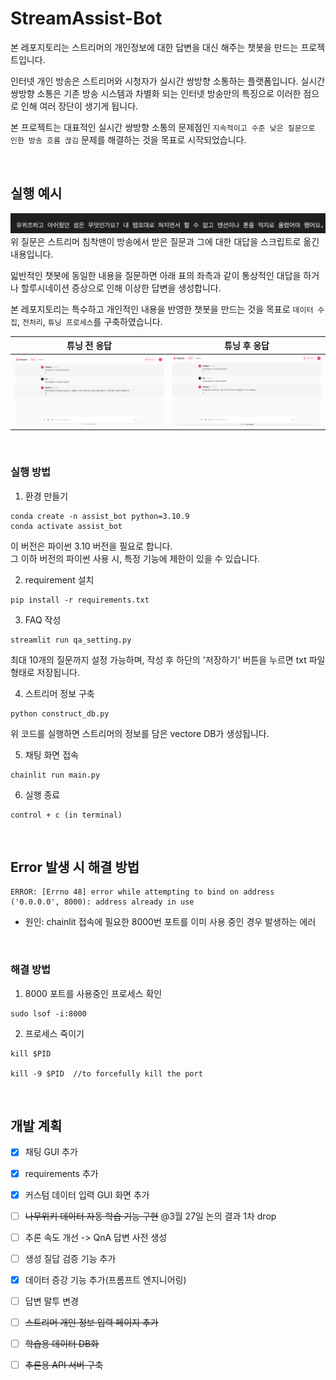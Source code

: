 # StreamAssist-Bot


본 레포지토리는 스트리머의 개인정보에 대한 답변을 대신 해주는 챗봇을 만드는 프로젝트입니다. 

인터넷 개인 방송은 스트리머와 시청자가 실시간 쌍방향 소통하는 플랫폼입니다. 실시간 쌍방향 소통은 기존 방송 시스템과 차별화 되는 인터넷 방송만의 특징으로 이러한 점으로 인해 여러 장단이 생기게 됩니다. 

본 프로젝트는 대표적인 실시간 쌍방향 소통의 문제점인 `지속적이고 수준 낮은 질문으로 인한 방송 흐름 끊김` 문제를 해결하는 것을 목표로 시작되었습니다. 

<br>

## 실행 예시 
![qa](image/qa.png)
위 질문은 스트리머 침착맨이 방송에서 받은 질문과 그에 대한 대답을 스크립트로 옮긴 내용입니다. 

읿반적인 챗봇에 동일한 내용을 질문하면 아래 표의 좌측과 같이 통상적인 대답을 하거나 할루시네이션 증상으로 인해 이상한 답변을 생성합니다. 

본 레포지토리는 특수하고 개인적인 내용을 반영한 챗봇을 만드는 것을 목표로 `데이터 수집`, `전처리`, `튜닝 프로세스`를 구축하였습니다. 


|튜닝 전 응답|튜닝 후 응답| 
|---|---|
|![before_tuning](image/before_tuning.png)|![after_tuning](image/after_tuning.png)|

<br>

### 실행 방법 
1. 환경 만들기
```
conda create -n assist_bot python=3.10.9
conda activate assist_bot
```

이 버전은 파이썬 3.10 버전을 필요로 합니다.    
그 이하 버전의 파이썬 사용 시, 특정 기능에 제한이 있을 수 있습니다. 

2. requirement 설치 

```
pip install -r requirements.txt
```

3. FAQ 작성 
```
streamlit run qa_setting.py
```
최대 10개의 질문까지 설정 가능하며, 작성 후 하단의 '저장하기' 버튼을 누르면 txt 파일 형태로 저장됩니다. 


4. 스트리머 정보 구축 
```
python construct_db.py
```

위 코드를 실행하면 스트리머의 정보를 담은 vectore DB가 생성됩니다. 


5. 채팅 화면 접속 

```
chainlit run main.py
```

6. 실행 종료 

```
control + c (in terminal)
```
<br>

## Error 발생 시 해결 방법 
```
ERROR: [Errno 48] error while attempting to bind on address ('0.0.0.0', 8000): address already in use
```

- 원인: chainlit 접속에 필요한 8000번 포트를 이미 사용 중인 경우 발생하는 에러 

<br>

### 해결 방법 
1. 8000 포트를 사용중인 프로세스 확인
```
sudo lsof -i:8000
```

2. 프로세스 죽이기 
```
kill $PID

kill -9 $PID  //to forcefully kill the port
```

<br>

## 개발 계획 
- [x] 채팅 GUI 추가
- [x] requirements 추가 
- [x] 커스텀 데이터 입력 GUI 화면 추가 
- [ ] ~~나무위키 데이터 자동 학습 기능 구현~~ @3월 27일 논의 결과 1차 drop
- [ ] 추론 속도 개선 -> QnA 답변 사전 생성
- [ ] 생성 질답 검증 기능 추가
- [x] 데이터 증강 기능 추가(프롬프트 엔지니어링) 
- [ ] 답변 말투 변경 
- [ ] ~~스트리머 개인 정보 입력 페이지 추가~~
- [ ] ~~학습용 데이터 DB화~~
- [ ] ~~추론용 API 서버 구축~~

